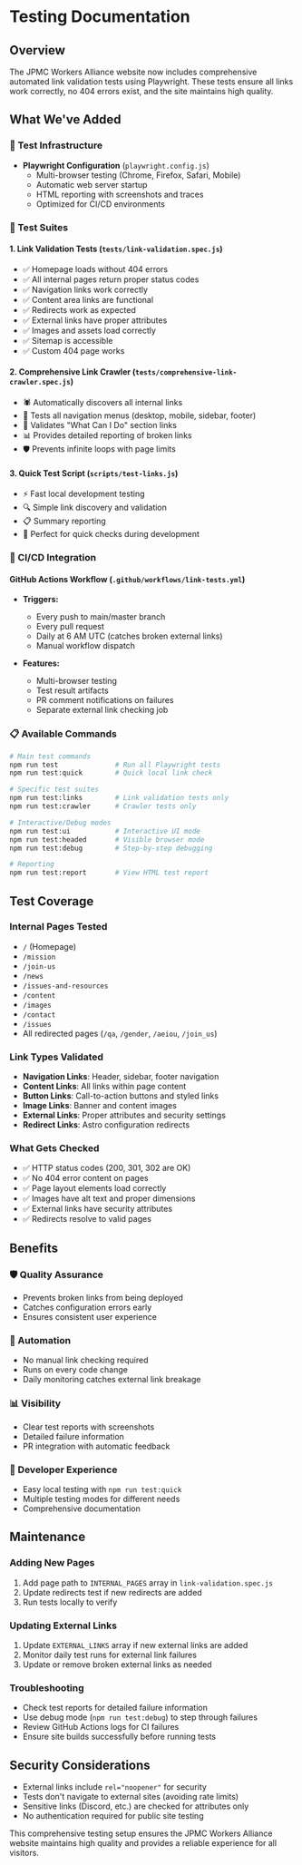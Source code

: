 # Testing Documentation

## Overview

The JPMC Workers Alliance website now includes comprehensive automated link validation tests using Playwright. These tests ensure all links work correctly, no 404 errors exist, and the site maintains high quality.

## What We've Added

### 🔧 Test Infrastructure
- **Playwright Configuration** (`playwright.config.js`)
  - Multi-browser testing (Chrome, Firefox, Safari, Mobile)
  - Automatic web server startup
  - HTML reporting with screenshots and traces
  - Optimized for CI/CD environments

### 🧪 Test Suites

#### 1. Link Validation Tests (`tests/link-validation.spec.js`)
- ✅ Homepage loads without 404 errors
- ✅ All internal pages return proper status codes
- ✅ Navigation links work correctly
- ✅ Content area links are functional
- ✅ Redirects work as expected
- ✅ External links have proper attributes
- ✅ Images and assets load correctly
- ✅ Sitemap is accessible
- ✅ Custom 404 page works

#### 2. Comprehensive Link Crawler (`tests/comprehensive-link-crawler.spec.js`)
- 🕷️ Automatically discovers all internal links
- 🧭 Tests all navigation menus (desktop, mobile, sidebar, footer)
- 📄 Validates "What Can I Do" section links
- 📊 Provides detailed reporting of broken links
- 🛡️ Prevents infinite loops with page limits

#### 3. Quick Test Script (`scripts/test-links.js`)
- ⚡ Fast local development testing
- 🔍 Simple link discovery and validation
- 📋 Summary reporting
- 🎯 Perfect for quick checks during development

### 🚀 CI/CD Integration

#### GitHub Actions Workflow (`.github/workflows/link-tests.yml`)
- **Triggers:**
  - Every push to main/master branch
  - Every pull request
  - Daily at 6 AM UTC (catches broken external links)
  - Manual workflow dispatch

- **Features:**
  - Multi-browser testing
  - Test result artifacts
  - PR comment notifications on failures
  - Separate external link checking job

### 📋 Available Commands

```bash
# Main test commands
npm run test              # Run all Playwright tests
npm run test:quick        # Quick local link check

# Specific test suites
npm run test:links        # Link validation tests only
npm run test:crawler      # Crawler tests only

# Interactive/Debug modes
npm run test:ui           # Interactive UI mode
npm run test:headed       # Visible browser mode
npm run test:debug        # Step-by-step debugging

# Reporting
npm run test:report       # View HTML test report
```

## Test Coverage

### Internal Pages Tested
- `/` (Homepage)
- `/mission`
- `/join-us`
- `/news`
- `/issues-and-resources`
- `/content`
- `/images`
- `/contact`
- `/issues`
- All redirected pages (`/qa`, `/gender`, `/aeiou`, `/join_us`)

### Link Types Validated
- **Navigation Links**: Header, sidebar, footer navigation
- **Content Links**: All links within page content
- **Button Links**: Call-to-action buttons and styled links
- **Image Links**: Banner and content images
- **External Links**: Proper attributes and security settings
- **Redirect Links**: Astro configuration redirects

### What Gets Checked
- ✅ HTTP status codes (200, 301, 302 are OK)
- ✅ No 404 error content on pages
- ✅ Page layout elements load correctly
- ✅ Images have alt text and proper dimensions
- ✅ External links have security attributes
- ✅ Redirects resolve to valid pages

## Benefits

### 🛡️ Quality Assurance
- Prevents broken links from being deployed
- Catches configuration errors early
- Ensures consistent user experience

### 🤖 Automation
- No manual link checking required
- Runs on every code change
- Daily monitoring catches external link breakage

### 📊 Visibility
- Clear test reports with screenshots
- Detailed failure information
- PR integration with automatic feedback

### 🔧 Developer Experience
- Easy local testing with `npm run test:quick`
- Multiple testing modes for different needs
- Comprehensive documentation

## Maintenance

### Adding New Pages
1. Add page path to `INTERNAL_PAGES` array in `link-validation.spec.js`
2. Update redirects test if new redirects are added
3. Run tests locally to verify

### Updating External Links
1. Update `EXTERNAL_LINKS` array if new external links are added
2. Monitor daily test runs for external link failures
3. Update or remove broken external links as needed

### Troubleshooting
- Check test reports for detailed failure information
- Use debug mode (`npm run test:debug`) to step through failures
- Review GitHub Actions logs for CI failures
- Ensure site builds successfully before running tests

## Security Considerations

- External links include `rel="noopener"` for security
- Tests don't navigate to external sites (avoiding rate limits)
- Sensitive links (Discord, etc.) are checked for attributes only
- No authentication required for public site testing

This comprehensive testing setup ensures the JPMC Workers Alliance website maintains high quality and provides a reliable experience for all visitors.
